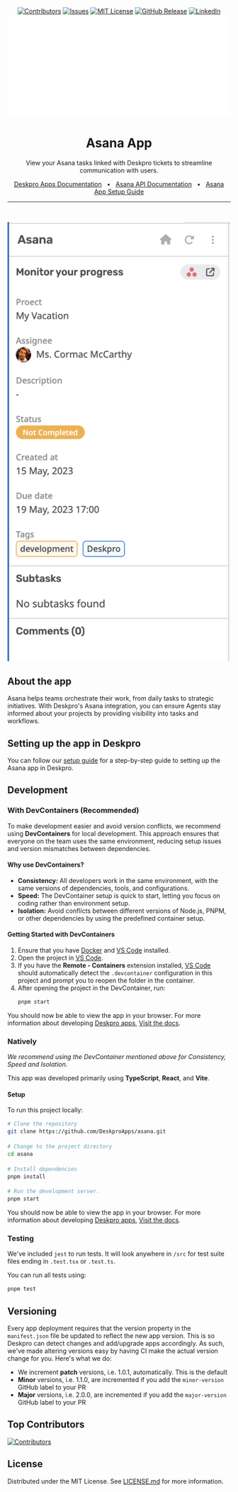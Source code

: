<div align='center'>
  <a target='_blank' href=''><img src='https://img.shields.io/github/contributors/deskproapps/asana.svg?style=for-the-badge' alt='Contributors' /></a>
  <a target='_blank' href='https://github.com/deskproapps/asana/issues'><img src='https://img.shields.io/github/issues/deskproapps/asana.svg?style=for-the-badge' alt='Issues' /></a>
  <a target='_blank' href='https://github.com/deskproapps/asana/blob/master/LICENSE.md'><img src='https://img.shields.io/github/license/deskproapps/asana.svg?style=for-the-badge' alt='MIT License' /></a>
  <a target='_blank' href='https://github.com/deskproapps/asana/releases'><img src='https://img.shields.io/github/v/release/deskproapps/asana?style=for-the-badge' alt='GitHub Release' /></a>
  <a target='_blank' href='https://www.linkedin.com/company/deskpro'><img src='https://img.shields.io/badge/-LinkedIn-black.svg?style=for-the-badge&logo=linkedin&colorB=555' alt='LinkedIn' /></a>

  <img src='readme.svg'>
</div>

<div align='center'>
  <h1>Asana App</h1>
  <p>View your Asana tasks linked with Deskpro tickets to streamline communication with users.
</p>
  <a href='https://support.deskpro.com/ga/guides/developers/anatomy-of-an-app' target='_blank'>Deskpro Apps Documentation</a>
  <span>&nbsp;&nbsp;•&nbsp;&nbsp;</span>
  <a href='https://developers.asana.com/reference/rest-api-reference' target='_blank'>Asana API Documentation</a>
  <span>&nbsp;&nbsp;•&nbsp;&nbsp;</span>
  <a href='./SETUP.md' target='_blank'>Asana App Setup Guide</a>
  <br />
  <hr />
  <br />
</div>

![Screenshot of the Asana App](./docs/readme/app-screenshot.png)

## **About the app**
Asana helps teams orchestrate their work, from daily tasks to strategic initiatives. With Deskpro's Asana integration, you can ensure Agents stay informed about your projects by providing visibility into tasks and workflows.

## **Setting up the app in Deskpro**
You can follow our [setup guide](./SETUP.md) for a step-by-step guide to setting up the Asana app in Deskpro.

## Development

### With DevContainers (Recommended)
To make development easier and avoid version conflicts, we recommend using **DevContainers** for local development. This approach ensures that everyone on the team uses the same environment, reducing setup issues and version mismatches between dependencies.

#### Why use DevContainers?
- **Consistency:** All developers work in the same environment, with the same versions of dependencies, tools, and configurations.
- **Speed:** The DevContainer setup is quick to start, letting you focus on coding rather than environment setup.
- **Isolation:** Avoid conflicts between different versions of Node.js, PNPM, or other dependencies by using the predefined container setup.

#### Getting Started with DevContainers
1. Ensure that you have [Docker](https://www.docker.com/get-started) and [VS Code](https://code.visualstudio.com/) installed.
2. Open the project in [VS Code](https://code.visualstudio.com/).
3. If you have the **Remote - Containers** extension installed, [VS Code](https://code.visualstudio.com/) should automatically detect the `.devcontainer` configuration in this project and prompt you to reopen the folder in the container.
4. After opening the project in the DevContainer, run:
   ```bash
   pnpm start
   ```

You should now be able to view the app in your browser. For more information about developing [Deskpro apps](https://www.deskpro.com/apps), [Visit the docs](https://support.deskpro.com/ga/guides/developers/anatomy-of-an-app).

### Natively
_We recommend using the DevContainer mentioned above for Consistency, Speed and Isolation._

This app was developed primarily using **TypeScript**, **React**, and **Vite**.

#### Setup
To run this project locally:

 ```bash
# Clone the repository
git clone https://github.com/DeskproApps/asana.git

# Change to the project directory
cd asana

# Install dependencies
pnpm install

# Run the development server.
pnpm start
```

You should now be able to view the app in your browser. For more information about developing [Deskpro apps](https://www.deskpro.com/apps), [Visit the docs](https://support.deskpro.com/ga/guides/developers/anatomy-of-an-app).

### Testing
We've included `jest` to run tests. It will look anywhere in `/src` for test suite files ending in `.test.tsx` or `.test.ts`.

You can run all tests using:

```bash
pnpm test
```

## Versioning
Every app deployment requires that the version property in the `manifest.json` file be updated to reflect the new app version. This is so Deskpro can detect changes and add/upgrade apps accordingly. As such, we've made altering versions easy by having CI make the actual version change for you. Here's what we do:

* We increment **patch** versions, i.e. 1.0.1, automatically. This is the default
* **Minor** versions, i.e. 1.1.0, are incremented if you add the `minor-version` GitHub label to your PR
* **Major** versions, i.e. 2.0.0, are incremented if you add the `major-version` GitHub label to your PR

## Top Contributors
[![Contributors](https://contrib.rocks/image?repo=deskproapps/asana)](https://github.com/deskproapps/asana/graphs/contributors)


## License
Distributed under the MIT License. See [LICENSE.md](LICENSE.md) for more information.